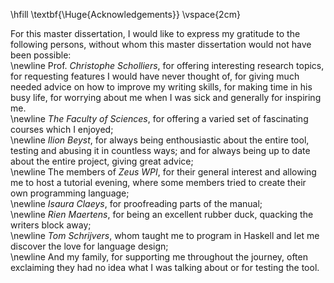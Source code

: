 
\hfill \textbf{\Huge{Acknowledgements}}
\vspace{2cm}

For this master dissertation, I would like to express my gratitude to the following persons, without whom this master dissertation would not have been possible:  
\newline
Prof. _Christophe Scholliers_, for offering interesting research topics, for requesting features I would have never thought of, for giving much needed advice on how to improve my writing skills, for making time in his busy life, for worrying about me when I was sick and generally for inspiring me.   
\newline
_The Faculty of Sciences_, for offering a varied set of fascinating courses which I enjoyed;   
\newline
_Ilion Beyst_, for always being enthousiastic about the entire tool, testing and abusing it in countless ways; and for always being up to date about the entire project, giving great advice;  
\newline
The members of _Zeus WPI_, for their general interest and allowing me to host a tutorial evening, where some members tried to create their own programming language;  
\newline
_Isaura Claeys_, for proofreading parts of the manual;  
\newline
_Rien Maertens_, for being an excellent rubber duck, quacking the writers block away;  
\newline
_Tom Schrijvers_, whom taught me to program in Haskell and let me discover the love for language design;   
\newline
And my family, for supporting me throughout the journey, often exclaiming they had no idea what I was talking about or for testing the tool.

